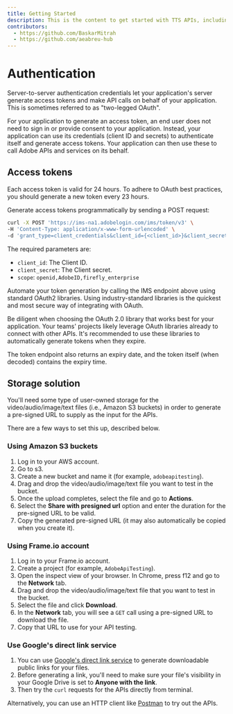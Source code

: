 ```yaml
---
title: Getting Started
description: This is the content to get started with TTS APIs, including authentication and set up.
contributors:
  - https://github.com/BaskarMitrah
  - https://github.com/aeabreu-hub
---
```

# Authentication

<InlineAlert slots="text" />

Server-to-server authentication credentials let your application's server generate access tokens and make API calls on behalf of your application. This is sometimes referred to as "two-legged OAuth".

For your application to generate an access token, an end user does not need to sign in or provide consent to your application. Instead, your application can use its credentials (client ID and secrets) to authenticate itself and generate access tokens. Your application can then use these to call Adobe APIs and services on its behalf.

## Access tokens

Each access token is valid for 24 hours. To adhere to OAuth best practices, you should generate a new token every 23 hours. 

Generate access tokens programmatically by sending a POST request:

```bash
curl -X POST 'https://ims-na1.adobelogin.com/ims/token/v3' \
-H 'Content-Type: application/x-www-form-urlencoded' \
-d 'grant_type=client_credentials&client_id={<client_id>}&client_secret={<client_secret>}&scope=openid,AdobeID,firefly_enterprise'
```

The required parameters are:

- ```client_id```: The Client ID.
- ```client_secret```: The Client secret.
- ```scope```: ```openid,AdobeID,firefly_enterprise```

Automate your token generation by calling the IMS endpoint above using standard OAuth2 libraries. Using industry-standard libraries is the quickest and most secure way of integrating with OAuth.

Be diligent when choosing the OAuth 2.0 library that works best for your application. Your teams' projects likely leverage OAuth libraries already to connect with other APIs. It's recommended to use these libraries to automatically generate tokens when they expire.

The token endpoint also returns an expiry date, and the token itself (when decoded) contains the expiry time.

## Storage solution

You'll need some type of user-owned storage for the video/audio/image/text files (i.e., Amazon S3 buckets) in order to generate a pre-signed URL to supply as the input for the APIs.

There are a few ways to set this up, described below.

### Using Amazon S3 buckets

1. Log in to your AWS account.
2. Go to s3.
3. Create a new bucket and name it (for example, ```adobeapitesting```).
4. Drag and drop the video/audio/image/text file you want to test in the bucket.
5. Once the upload completes, select the file and go to **Actions**.
6. Select the **Share with presigned url** option and enter the duration for the pre-signed URL to be valid.
7. Copy the generated pre-signed URL (it may also automatically be copied when you create it).

### Using Frame.io account

1. Log in to your Frame.io account.
2. Create a project (for example, ```AdobeApiTesting```).
3. Open the inspect view of your browser. In Chrome, press f12 and go to the **Network** tab.
4. Drag and drop the video/audio/image/text file that you want to test in the bucket.
5. Select the file and click **Download**.
6. In the **Network** tab, you will see a ```GET``` call using a pre-signed URL to download the file.
7. Copy that URL to use for your API testing.

### Use Google's direct link service

1. You can use [Google's direct link service](https://sites.google.com/site/gdocs2direct/?authuser=1&pli=1) to generate downloadable public links for your files.
2. Before generating a link, you'll need to make sure your file's visibility in your Google Drive is set to **Anyone with the link**.
3. Then try the `curl` requests for the APIs directly from terminal.

Alternatively, you can use an HTTP client like [Postman](https://www.postman.com/) to try out the APIs.
